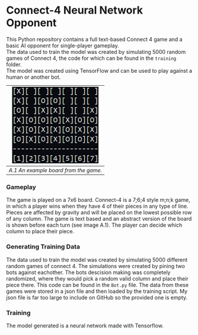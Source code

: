 # Connect-4 Neural Network Opponent

This Python repository contains a full text-based Connect 4 game and a basic AI opponent for single-player gameplay.  
The data used to train the model was created by simulating 5000 random games of Connect 4, the code for which can be found in the `training` folder.  
The model was created using TensorFlow and can be used to play against a human or another bot.

| ![alt text](res/example_board.png) |
|:--:|
| *A.1 An example board from the game.* |

### Gameplay

The game is played on a 7x6 board. Connect-4 is a 7;6;4 style m;n;k game, in which a player wins when they have 4 of their pieces in any type of line. Pieces are affected by gravity and will be placed on the lowest possible row of any column. The game is text based and an abstract version of the board is shown before each turn (see image A.1). The player can decide which column to place their piece.

### Generating Training Data

The data used to train the model was created by simulating 5000 different random games of connect 4. The simulations were created by pining two bots against eachother. The bots descision making was completely randomized, where they would pick a random valid column and place their piece there. This code can be found in the `Bot.py` file. The data from these games were stored in a json file and then loaded by the training script. My json file is far too large to include on GitHub so the provided one is empty.

### Training

The model generated is a neural network made with Tensorflow.
